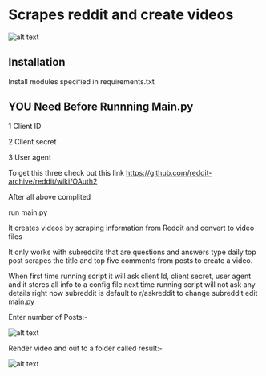 # Scrapes reddit and create videos

![alt text](https://i.imgur.com/U3YNAn6b.jpg)

## Installation

Install modules specified in requirements.txt

## YOU Need Before Runnning Main.py

1 Client ID

2 Client secret

3 User agent 

To get this three check out this link
https://github.com/reddit-archive/reddit/wiki/OAuth2

After all above complited

run main.py

It creates videos by scraping information from Reddit and convert to video files
 
It only works with subreddits that are questions and answers type daily top post scrapes the title and top five comments from posts to create a video.

When first time running script it will ask client Id, client secret, user agent and it stores all info to a config file next time running script will not ask any details right now subreddit is default to r/askreddit to change subreddit edit main.py

Enter number of Posts:-

![alt text](https://i.imgur.com/YmWkdaf.png)

Render video and out to a folder called result:-

![alt text](https://i.imgur.com/9vF3e69.png)


